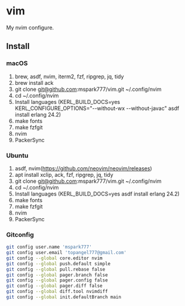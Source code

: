 # vim

My nvim configure.

## Install

### macOS
1. brew, asdf, nvim, iterm2, fzf, ripgrep, jq, tidy
1. brew install ack
1. git clone git@github.com:mspark777/vim.git ~/.config/nvim
1. cd ~/.config/nvim
1. Install languages (KERL_BUILD_DOCS=yes KERL_CONFIGURE_OPTIONS="--without-wx --without-javac" asdf install erlang 24.2)
1. make fonts
1. make fzfgit
1. nvim
1. PackerSync


### Ubuntu
1. asdf, nvim(https://github.com/neovim/neovim/releases)
1. apt install xclip, ack, fzf, ripgrep, jq, tidy
1. git clone git@github.com:mspark777/vim.git ~/.config/nvim
1. cd ~/.config/nvim
1. Install languages (KERL_BUILD_DOCS=yes asdf install erlang 24.2)
1. make fonts
1. make fzfgit
1. nvim
1. PackerSync

### Gitconfig
```sh
git config user.name 'mspark777'
git config user.email 'topangel777@gmail.com'
git config --global core.editor nvim
git config --global push.default simple
git config --global pull.rebase false
git config --global pager.branch false
git config --global pager.config false
git config --global pager.diff false
git config --global diff.tool nvimdiff
git config --global init.defaultBranch main
```

